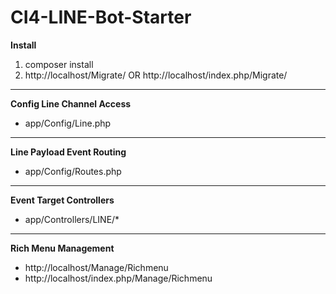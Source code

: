 # CI4-LINE-Bot-Starter

**Install**
  1. composer install
  2. http://localhost/Migrate/ OR http://localhost/index.php/Migrate/
  
***
**Config Line Channel Access**
  * app/Config/Line.php
  
***
**Line Payload Event Routing**
   * app/Config/Routes.php
   
***
**Event Target Controllers**
   * app/Controllers/LINE/*
   
***
**Rich Menu Management**
   * http://localhost/Manage/Richmenu
   * http://localhost/index.php/Manage/Richmenu
  
